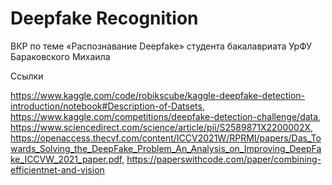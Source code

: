# Deepfake Recognition

ВКР по теме «Распознавание Deepfake» студента бакалавриата УрФУ Бараковского Михаила

Ссылки

https://www.kaggle.com/code/robikscube/kaggle-deepfake-detection-introduction/notebook#Description-of-Datsets, 
https://www.kaggle.com/competitions/deepfake-detection-challenge/data, 
https://www.sciencedirect.com/science/article/pii/S2589871X2200002X, 
https://openaccess.thecvf.com/content/ICCV2021W/RPRMI/papers/Das_Towards_Solving_the_DeepFake_Problem_An_Analysis_on_Improving_DeepFake_ICCVW_2021_paper.pdf, 
https://paperswithcode.com/paper/combining-efficientnet-and-vision